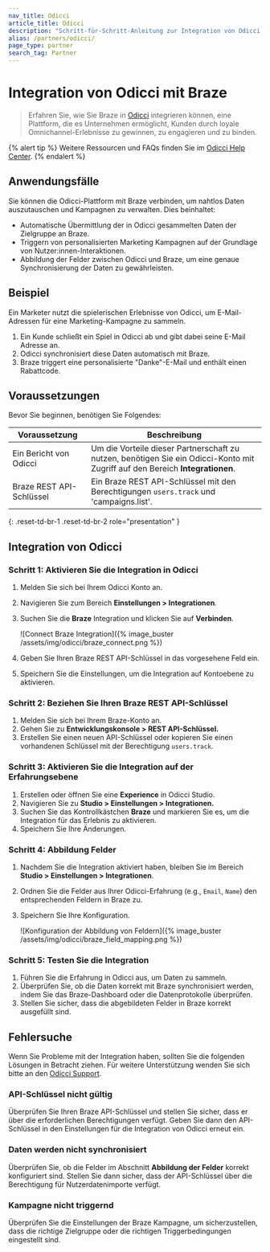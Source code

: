 ```yaml
---
nav_title: Odicci
article_title: Odicci
description: "Schritt-für-Schritt-Anleitung zur Integration von Odicci mit Braze für personalisierte Kampagnen im Marketing"
alias: /partners/odicci/
page_type: partner
search_tag: Partner
---
```


# Integration von Odicci mit Braze

> Erfahren Sie, wie Sie Braze in [Odicci](https://www.odicci.com/) integrieren können, eine Plattform, die es Unternehmen ermöglicht, Kunden durch loyale Omnichannel-Erlebnisse zu gewinnen, zu engagieren und zu binden.

{% alert tip %}
Weitere Ressourcen und FAQs finden Sie im [Odicci Help Center](https://help.odicci.com).
{% endalert %}

## Anwendungsfälle

Sie können die Odicci-Plattform mit Braze verbinden, um nahtlos Daten auszutauschen und Kampagnen zu verwalten. Dies beinhaltet:

- Automatische Übermittlung der in Odicci gesammelten Daten der Zielgruppe an Braze.
- Triggern von personalisierten Marketing Kampagnen auf der Grundlage von Nutzer:innen-Interaktionen.
- Abbildung der Felder zwischen Odicci und Braze, um eine genaue Synchronisierung der Daten zu gewährleisten.

## Beispiel

Ein Marketer nutzt die spielerischen Erlebnisse von Odicci, um E-Mail-Adressen für eine Marketing-Kampagne zu sammeln.

1. Ein Kunde schließt ein Spiel in Odicci ab und gibt dabei seine E-Mail Adresse an.
2. Odicci synchronisiert diese Daten automatisch mit Braze.
3. Braze triggert eine personalisierte "Danke"-E-Mail und enthält einen Rabattcode.

## Voraussetzungen

Bevor Sie beginnen, benötigen Sie Folgendes:

| Voraussetzung             | Beschreibung                                                               |
|---------------------------------------|------------------------------------------------------------------------------------------------------------------------------------------|
| Ein Bericht von Odicci            | Um die Vorteile dieser Partnerschaft zu nutzen, benötigen Sie ein Odicci-Konto mit Zugriff auf den Bereich **Integrationen**.|
| Braze REST API-Schlüssel        | Ein Braze REST API-Schlüssel mit den Berechtigungen `users.track` und 'campaigns.list'. |
{: .reset-td-br-1 .reset-td-br-2 role="presentation" }

## Integration von Odicci

### Schritt 1: Aktivieren Sie die Integration in Odicci

1. Melden Sie sich bei Ihrem Odicci Konto an.
2. Navigieren Sie zum Bereich **Einstellungen > Integrationen**.
3. Suchen Sie die **Braze** Integration und klicken Sie auf **Verbinden**.

   ![Connect Braze Integration]({% image_buster /assets/img/odicci/braze_connect.png %})

4. Geben Sie Ihren Braze REST API-Schlüssel in das vorgesehene Feld ein.
5. Speichern Sie die Einstellungen, um die Integration auf Kontoebene zu aktivieren.

### Schritt 2: Beziehen Sie Ihren Braze REST API-Schlüssel

1. Melden Sie sich bei Ihrem Braze-Konto an.
2. Gehen Sie zu **Entwicklungskonsole > REST API-Schlüssel.**
3. Erstellen Sie einen neuen API-Schlüssel oder kopieren Sie einen vorhandenen Schlüssel mit der Berechtigung `users.track`.

### Schritt 3: Aktivieren Sie die Integration auf der Erfahrungsebene

1. Erstellen oder öffnen Sie eine **Experience** in Odicci Studio.
2. Navigieren Sie zu **Studio > Einstellungen > Integrationen.**
3. Suchen Sie das Kontrollkästchen **Braze** und markieren Sie es, um die Integration für das Erlebnis zu aktivieren.
4. Speichern Sie Ihre Änderungen.

### Schritt 4: Abbildung Felder

1. Nachdem Sie die Integration aktiviert haben, bleiben Sie im Bereich **Studio > Einstellungen > Integrationen**.
2. Ordnen Sie die Felder aus Ihrer Odicci-Erfahrung (e.g., `Email`, `Name`) den entsprechenden Feldern in Braze zu.
3. Speichern Sie Ihre Konfiguration.

   ![Konfiguration der Abbildung von Feldern]({% image_buster /assets/img/odicci/braze_field_mapping.png %})

### Schritt 5: Testen Sie die Integration

1. Führen Sie die Erfahrung in Odicci aus, um Daten zu sammeln.
2. Überprüfen Sie, ob die Daten korrekt mit Braze synchronisiert werden, indem Sie das Braze-Dashboard oder die Datenprotokolle überprüfen.
3. Stellen Sie sicher, dass die abgebildeten Felder in Braze korrekt ausgefüllt sind.

## Fehlersuche

Wenn Sie Probleme mit der Integration haben, sollten Sie die folgenden Lösungen in Betracht ziehen. Für weitere Unterstützung wenden Sie sich bitte an den [Odicci Support](https://help.odicci.com).

### API-Schlüssel nicht gültig

Überprüfen Sie Ihren Braze API-Schlüssel und stellen Sie sicher, dass er über die erforderlichen Berechtigungen verfügt. Geben Sie dann den API-Schlüssel in den Einstellungen für die Integration von Odicci erneut ein.

### Daten werden nicht synchronisiert

Überprüfen Sie, ob die Felder im Abschnitt **Abbildung der Felder** korrekt konfiguriert sind. Stellen Sie dann sicher, dass der API-Schlüssel über die Berechtigung für Nutzerdatenimporte verfügt.

### Kampagne nicht triggernd

Überprüfen Sie die Einstellungen der Braze Kampagne, um sicherzustellen, dass die richtige Zielgruppe oder die richtigen Triggerbedingungen eingestellt sind.
